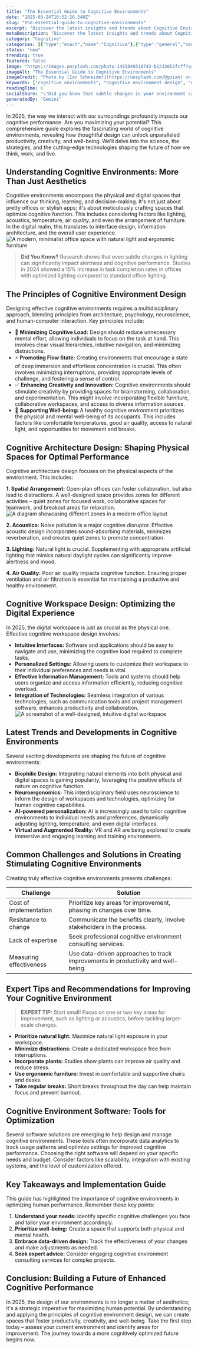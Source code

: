 ```yaml
---
title: "The Essential Guide to Cognitive Environments"
date: "2025-03-24T16:52:26.540Z"
slug: "the-essential-guide-to-cognitive-environments"
excerpt: "Discover the latest insights and trends about Cognitive Environments. This comprehensive guide covers everything you need to know about Cognitive Environments in 2025."
metaDescription: "Discover the latest insights and trends about Cognitive Environments. This comprehensive guide covers everything you need to know about Cognitive Environme..."
category: "Cognitive"
categories: [{"type":"exact","name":"Cognitive"},{"type":"general","name":"Human Factors"},{"type":"medium","name":"UX Design"},{"type":"specific","name":"Interface Design"},{"type":"niche","name":"Affordances"}]
status: "new"
trending: true
featured: false
image: "https://images.unsplash.com/photo-1455849318743-b2233052fcff?q=85&w=1200&fit=max&fm=webp&auto=compress"
imageAlt: "The Essential Guide to Cognitive Environments"
imageCredit: "Photo by [Ian Schneider](https://unsplash.com/@goian) on Unsplash"
keywords: ["cognitive environments", "cognitive environment design", "designing cognitive environments", "cognitive architecture design", "improve cognitive environment", "cognitive workspace design", "best cognitive environment practices", "cognitive environment consulting", "cognitive environment software", "create stimulating cognitive environments"]
readingTime: 6
socialShare: "\"Did you know that subtle changes in your environment can boost productivity by up to 15%? Designing your cognitive environment isn't just about aesthetics; it's about unlocking your full potential.\""
generatedBy: "Gemini"
---
```




In 2025, the way we interact with our surroundings profoundly impacts our cognitive performance.  Are you maximizing your potential?  This comprehensive guide explores the fascinating world of cognitive environments, revealing how thoughtful design can unlock unparalleled productivity, creativity, and well-being.  We’ll delve into the science, the strategies, and the cutting-edge technologies shaping the future of how we think, work, and live.

## Understanding Cognitive Environments: More Than Just Aesthetics

Cognitive environments encompass the physical and digital spaces that influence our thinking, learning, and decision-making. It's not just about pretty offices or stylish apps; it's about meticulously crafting spaces that optimize cognitive function.  This includes considering factors like lighting, acoustics, temperature, air quality, and even the arrangement of furniture.  In the digital realm, this translates to interface design, information architecture, and the overall user experience. ![A modern, minimalist office space with natural light and ergonomic furniture](https://images.unsplash.com/photo-1451187580459-43490279c0fa?q=85&w=1200&fit=max&fm=webp&auto=compress)

> **Did You Know?** Research shows that even subtle changes in lighting can significantly impact alertness and cognitive performance.  Studies in 2024 showed a 15% increase in task completion rates in offices with optimized lighting compared to standard office lighting.

## The Principles of Cognitive Environment Design

Designing effective cognitive environments requires a multidisciplinary approach, blending principles from architecture, psychology, neuroscience, and human-computer interaction. Key principles include:

* 🔑 **Minimizing Cognitive Load:**  Design should reduce unnecessary mental effort, allowing individuals to focus on the task at hand. This involves clear visual hierarchies, intuitive navigation, and minimizing distractions.
* ⚡ **Promoting Flow State:**  Creating environments that encourage a state of deep immersion and effortless concentration is crucial. This often involves minimizing interruptions, providing appropriate levels of challenge, and fostering a sense of control.
* ✅ **Enhancing Creativity and Innovation:**  Cognitive environments should stimulate creativity by providing spaces for brainstorming, collaboration, and experimentation. This might involve incorporating flexible furniture, collaborative workspaces, and access to diverse information sources.
* 🧠 **Supporting Well-being:**  A healthy cognitive environment prioritizes the physical and mental well-being of its occupants. This includes factors like comfortable temperatures, good air quality, access to natural light, and opportunities for movement and breaks.

## Cognitive Architecture Design: Shaping Physical Spaces for Optimal Performance

Cognitive architecture design focuses on the physical aspects of the environment.  This includes:

**1. Spatial Arrangement:**  Open-plan offices can foster collaboration, but also lead to distractions.  A well-designed space provides zones for different activities – quiet zones for focused work, collaborative spaces for teamwork, and breakout areas for relaxation. ![A diagram showcasing different zones in a modern office layout](https://images.unsplash.com/photo-1484417894907-623942c8ee29?q=85&w=1200&fit=max&fm=webp&auto=compress)

**2. Acoustics:**  Noise pollution is a major cognitive disruptor.  Effective acoustic design incorporates sound-absorbing materials, minimizes reverberation, and creates quiet zones to promote concentration.

**3. Lighting:**  Natural light is crucial.  Supplementing with appropriate artificial lighting that mimics natural daylight cycles can significantly improve alertness and mood.

**4. Air Quality:**  Poor air quality impacts cognitive function.  Ensuring proper ventilation and air filtration is essential for maintaining a productive and healthy environment.

## Cognitive Workspace Design: Optimizing the Digital Experience

In 2025,  the digital workspace is just as crucial as the physical one.  Effective cognitive workspace design involves:

* **Intuitive Interfaces:**  Software and applications should be easy to navigate and use, minimizing the cognitive load required to complete tasks.
* **Personalized Settings:**  Allowing users to customize their workspace to their individual preferences and needs is vital.
* **Effective Information Management:**  Tools and systems should help users organize and access information efficiently, reducing cognitive overload.
* **Integration of Technologies:**  Seamless integration of various technologies, such as communication tools and project management software, enhances productivity and collaboration. ![A screenshot of a well-designed, intuitive digital workspace](https://images.unsplash.com/photo-1517976487492-5750f3195933?q=85&w=1200&fit=max&fm=webp&auto=compress)

## Latest Trends and Developments in Cognitive Environments

Several exciting developments are shaping the future of cognitive environments:

* **Biophilic Design:**  Integrating natural elements into both physical and digital spaces is gaining popularity, leveraging the positive effects of nature on cognitive function.
* **Neuroergonomics:**  This interdisciplinary field uses neuroscience to inform the design of workspaces and technologies, optimizing for human cognitive capabilities.
* **AI-powered personalization:**  AI is increasingly used to tailor cognitive environments to individual needs and preferences, dynamically adjusting lighting, temperature, and even digital interfaces.
* **Virtual and Augmented Reality:**  VR and AR are being explored to create immersive and engaging learning and training environments.

## Common Challenges and Solutions in Creating Stimulating Cognitive Environments

Creating truly effective cognitive environments presents challenges:

| Challenge                     | Solution                                                              |
|------------------------------|----------------------------------------------------------------------|
| Cost of implementation        | Prioritize key areas for improvement, phasing in changes over time.     |
| Resistance to change          | Communicate the benefits clearly, involve stakeholders in the process. |
| Lack of expertise             | Seek professional cognitive environment consulting services.           |
| Measuring effectiveness       | Use data-driven approaches to track improvements in productivity and well-being. |

## Expert Tips and Recommendations for Improving Your Cognitive Environment

> **EXPERT TIP:** Start small! Focus on one or two key areas for improvement, such as lighting or acoustics, before tackling larger-scale changes.

* **Prioritize natural light:** Maximize natural light exposure in your workspace.
* **Minimize distractions:** Create a dedicated workspace free from interruptions.
* **Incorporate plants:** Studies show plants can improve air quality and reduce stress.
* **Use ergonomic furniture:** Invest in comfortable and supportive chairs and desks.
* **Take regular breaks:** Short breaks throughout the day can help maintain focus and prevent burnout.

##  Cognitive Environment Software: Tools for Optimization

Several software solutions are emerging to help design and manage cognitive environments. These tools often incorporate data analytics to track usage patterns and optimize settings for improved cognitive performance.    Choosing the right software will depend on your specific needs and budget.  Consider factors like scalability, integration with existing systems, and the level of customization offered.

## Key Takeaways and Implementation Guide

This guide has highlighted the importance of cognitive environments in optimizing human performance. Remember these key points:

1. **Understand your needs:** Identify specific cognitive challenges you face and tailor your environment accordingly.
2. **Prioritize well-being:** Create a space that supports both physical and mental health.
3. **Embrace data-driven design:** Track the effectiveness of your changes and make adjustments as needed.
4. **Seek expert advice:**  Consider engaging cognitive environment consulting services for complex projects.

## Conclusion: Building a Future of Enhanced Cognitive Performance

In 2025, the design of our environments is no longer a matter of aesthetics; it's a strategic imperative for maximizing human potential. By understanding and applying the principles of cognitive environment design, we can create spaces that foster productivity, creativity, and well-being.  Take the first step today – assess your current environment and identify areas for improvement. The journey towards a more cognitively optimized future begins now.

